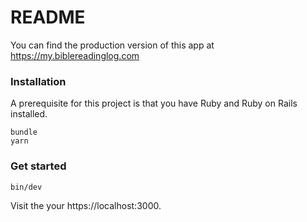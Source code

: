 # README

You can find the production version of this app at https://my.biblereadinglog.com

### Installation
A prerequisite for this project is that you have Ruby and Ruby on Rails installed.
```
bundle
yarn
```

### Get started
```
bin/dev
```

Visit the your https://localhost:3000.
